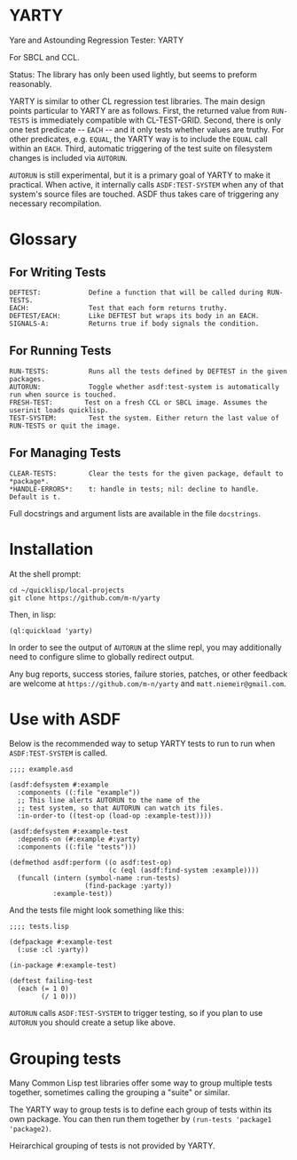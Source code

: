 YARTY
=====

Yare and Astounding Regression Tester: YARTY

For SBCL and CCL.

Status: The library has only been used lightly, but seems to preform
reasonably.

YARTY is similar to other CL regression test libraries. The main
design points particular to YARTY are as follows. First, the returned
value from `RUN-TESTS` is immediately compatible with
CL-TEST-GRID. Second, there is only one test predicate \-\- `EACH`
\-\- and it only tests whether values are truthy. For other
predicates, e.g. `EQUAL`, the YARTY way is to include the `EQUAL` call
within an `EACH`. Third, automatic triggering of the test suite on
filesystem changes is included via `AUTORUN`.

`AUTORUN` is still experimental, but it is a primary goal of YARTY to
make it practical. When active, it internally calls `ASDF:TEST-SYSTEM`
when any of that system's source files are touched. ASDF thus takes
care of triggering any necessary recompilation.

Glossary
========

For Writing Tests
-----------------

    DEFTEST:            Define a function that will be called during RUN-TESTS.
    EACH:               Test that each form returns truthy.
    DEFTEST/EACH:       Like DEFTEST but wraps its body in an EACH.
    SIGNALS-A:          Returns true if body signals the condition.

For Running Tests
-----------------

    RUN-TESTS:          Runs all the tests defined by DEFTEST in the given packages.
    AUTORUN:            Toggle whether asdf:test-system is automatically run when source is touched.
    FRESH-TEST:        Test on a fresh CCL or SBCL image. Assumes the userinit loads quicklisp.
    TEST-SYSTEM:        Test the system. Either return the last value of RUN-TESTS or quit the image.

For Managing Tests
------------------

    CLEAR-TESTS:        Clear the tests for the given package, default to *package*.
    *HANDLE-ERRORS*:    t: handle in tests; nil: decline to handle. Default is t.

Full docstrings and argument lists are available in the file `docstrings`.

Installation
============

At the shell prompt:

    cd ~/quicklisp/local-projects
    git clone https://github.com/m-n/yarty

Then, in lisp:

    (ql:quickload 'yarty)

In order to see the output of `AUTORUN` at the slime repl, you may
additionally need to configure slime to globally redirect output.

Any bug reports, success stories, failure stories, patches, or other
feedback are welcome at `https://github.com/m-n/yarty` and
`matt.niemeir@gmail.com`.

Use with ASDF
=============

Below is the recommended way to setup YARTY tests to run to run when
`ASDF:TEST-SYSTEM` is called.

    ;;;; example.asd

    (asdf:defsystem #:example
      :components ((:file "example"))
      ;; This line alerts AUTORUN to the name of the
      ;; test system, so that AUTORUN can watch its files.
      :in-order-to ((test-op (load-op :example-test))))

    (asdf:defsystem #:example-test
      :depends-on (#:example #:yarty)
      :components ((:file "tests")))

    (defmethod asdf:perform ((o asdf:test-op)
                             (c (eql (asdf:find-system :example))))
      (funcall (intern (symbol-name :run-tests)
                       (find-package :yarty))
               :example-test))

And the tests file might look something like this:

    ;;;; tests.lisp

    (defpackage #:example-test
      (:use :cl :yarty))

    (in-package #:example-test)

    (deftest failing-test
      (each (= 1 0)
            (/ 1 0)))

`AUTORUN` calls `ASDF:TEST-SYSTEM` to trigger testing, so if you plan
to use `AUTORUN` you should create a setup like above.

Grouping tests
==============

Many Common Lisp test libraries offer some way to group multiple tests
together, sometimes calling the grouping a "suite" or similar.

The YARTY way to group tests is to define each group of tests within
its own package. You can then run them together by
`(run-tests 'package1 'package2)`.

Heirarchical grouping of tests is not provided by YARTY.
